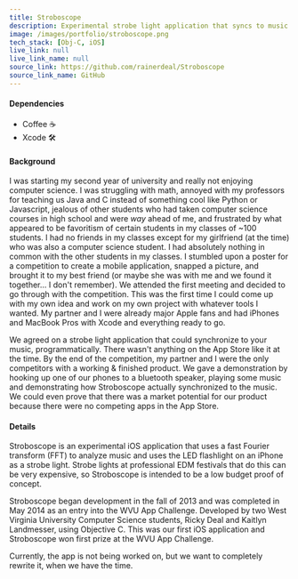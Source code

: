 ```yaml
---
title: Stroboscope
description: Experimental strobe light application that syncs to music playing in the background.
image: /images/portfolio/stroboscope.png
tech_stack: [Obj-C, iOS]
live_link: null
live_link_name: null
source_link: https://github.com/rainerdeal/Stroboscope
source_link_name: GitHub
---
```


#### Dependencies
* Coffee ☕️
* Xcode 🛠

#### Background
I was starting my second year of university and really not enjoying computer science. I was struggling with math, annoyed with my professors for teaching us Java and C instead of something cool like Python or Javascript, jealous of other students who had taken computer science courses in high school and were *way* ahead of me, and frustrated by what appeared to be favoritism of certain students in my classes of ~100 students. I had no friends in my classes except for my girlfriend (at the time) who was also a computer science student. I had absolutely nothing in common with the other students in my classes. I stumbled upon a poster for a competition to create a mobile application, snapped a picture, and brought it to my best friend (or maybe she was with me and we found it together... I don't remember). We attended the first meeting and decided to go through with the competition. This was the first time I could come up with my own idea and work on my own project with whatever tools I wanted. My partner and I were already major Apple fans and had iPhones and MacBook Pros with Xcode and everything ready to go.

We agreed on a strobe light application that could synchronize to your music, programmatically. There wasn't anything on the App Store like it at the time. By the end of the competition, my partner and I were the only competitors with a working & finished product. We gave a demonstration by hooking up one of our phones to a bluetooth speaker, playing some music and demonstrating how Stroboscope actually synchronized to the music. We could even prove that there was a market potential for our product because there were no competing apps in the App Store.

#### Details
Stroboscope is an experimental iOS application that uses a fast Fourier transform (FFT) to analyze music
and uses the LED flashlight on an iPhone as a strobe light. Strobe lights at professional EDM festivals that 
do this can be very expensive, so Stroboscope is intended to be a low budget proof of concept.

Stroboscope began development in the fall of 2013 and was completed in May 2014 as an entry into the WVU
App Challenge. Developed by two West Virginia University Computer Science students, Ricky Deal and 
Kaitlyn Landmesser, using Objective C. This was our first iOS application and Stroboscope won first prize
at the WVU App Challenge.

Currently, the app is not being worked on, but we want to completely rewrite it, when we have the time.